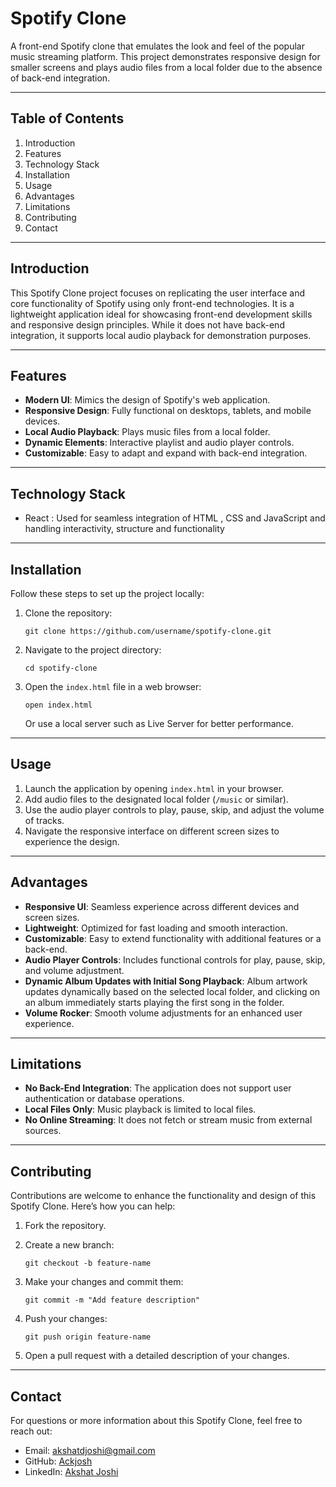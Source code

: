 # Spotify Clone

A front-end Spotify clone that emulates the look and feel of the popular music streaming platform. This project demonstrates responsive design for smaller screens and plays audio files from a local folder due to the absence of back-end integration.

---

## Table of Contents

1. Introduction
2. Features
3. Technology Stack
4. Installation
5. Usage
6. Advantages
7. Limitations
8. Contributing
9. Contact

---

## Introduction

This Spotify Clone project focuses on replicating the user interface and core functionality of Spotify using only front-end technologies. It is a lightweight application ideal for showcasing front-end development skills and responsive design principles. While it does not have back-end integration, it supports local audio playback for demonstration purposes.

---

## Features

- **Modern UI**: Mimics the design of Spotify's web application.
- **Responsive Design**: Fully functional on desktops, tablets, and mobile devices.
- **Local Audio Playback**: Plays music files from a local folder.
- **Dynamic Elements**: Interactive playlist and audio player controls.
- **Customizable**: Easy to adapt and expand with back-end integration.

---

## Technology Stack

- React : Used for seamless integration of HTML , CSS and JavaScript and handling interactivity, structure and functionality

---

## Installation

Follow these steps to set up the project locally:

1. Clone the repository:
    
    ```
    git clone https://github.com/username/spotify-clone.git
    ```
    
2. Navigate to the project directory:
    
    ```
    cd spotify-clone
    ```
    
3. Open the `index.html` file in a web browser:
    
    ```
    open index.html
    ```
    
    Or use a local server such as Live Server for better performance.
    

---

## Usage

1. Launch the application by opening `index.html` in your browser.
2. Add audio files to the designated local folder (`/music` or similar).
3. Use the audio player controls to play, pause, skip, and adjust the volume of tracks.
4. Navigate the responsive interface on different screen sizes to experience the design.

---

## Advantages

- **Responsive UI**: Seamless experience across different devices and screen sizes.
- **Lightweight**: Optimized for fast loading and smooth interaction.
- **Customizable**: Easy to extend functionality with additional features or a back-end.
- **Audio Player Controls**: Includes functional controls for play, pause, skip, and volume adjustment.
- **Dynamic Album Updates with Initial Song Playback**: Album artwork updates dynamically based on the selected local folder, and clicking on an album immediately starts playing the first song in the folder.
- **Volume Rocker**: Smooth volume adjustments for an enhanced user experience.

---

## Limitations

- **No Back-End Integration**: The application does not support user authentication or database operations.
- **Local Files Only**: Music playback is limited to local files.
- **No Online Streaming**: It does not fetch or stream music from external sources.

---

## Contributing

Contributions are welcome to enhance the functionality and design of this Spotify Clone. Here’s how you can help:

1. Fork the repository.
2. Create a new branch:
    
    ```
    git checkout -b feature-name
    ```
    
3. Make your changes and commit them:
    
    ```
    git commit -m "Add feature description"
    ```
    
4. Push your changes:
    
    ```
    git push origin feature-name
    ```
    
5. Open a pull request with a detailed description of your changes.

---

## Contact

For questions or more information about this Spotify Clone, feel free to reach out:

- Email: akshatdjoshi@gmail.com
- GitHub: [Ackjosh](https://github.com/Ackjosh)
- LinkedIn: [Akshat Joshi](https://www.linkedin.com/in/akshat-joshi-17ab542b9/)